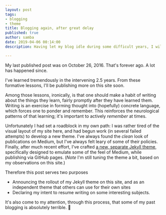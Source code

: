 ```yaml
---
layout: post
tags: 
- blogging 
- theme
title: Blogging again, after great delay 
published: true
author: samba
date: 2019-04-06 00:14:00
description: Having let my blog idle during some difficult years, I will now resume my efforts.

---
```



My last published post was on October 26, 2016. That's forever ago. A lot has happened since. 

I've learned tremendously in the intervening 2.5 years. From these formative lessons, I'll be publishing more on this site soon. 

Among those lessons, ironically, is that one should make a habit of writing about the things they learn, fairly promptly after they have learned them.
Writing is an exercise in forming thought into (hopefully) concrete language, which forces one to ponder and remember. 
This reinforces the neurological patterns of that learning; it's important to actively _remember_ at times. 

Unfortunately I had set a roadblock in my own path: I was rather tired of the visual layout of my site here, and had begun work (in several failed attempts) to develop a new theme. 
I've always found the _clean_ look of publications on Medium, but I've always felt leary of some of their policies. 
Finally, after much recent effort, I've crafted [a new, separate Jekyll theme][solace], specifically designed to emulate some of the feel of Medium, while publishing via GitHub pages.  (*Note* I'm still tuning the theme a bit, based on my observations on this site.)

Therefore this post serves two purposes
- Announcing the rollout of my Jekyll theme on this site, and as an independent theme that others can use for their own sites
- Declaring my intent to resume writing on some interesting subjects.

It's also come to my attention, through this process, that some of my past blogging is absolutely terrible. :thinking:

[solace]: https://github.com/samba/jekyll-solace-theme
